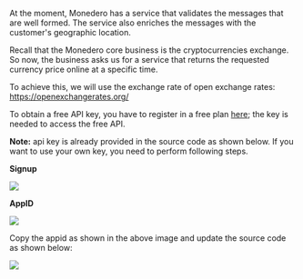 At the moment, Monedero has a service that validates the messages that are well formed. The service also enriches the messages with the customer's geographic location.

Recall that the Monedero core business is the cryptocurrencies exchange. So now, the business asks us for a service that returns the requested currency price online at a specific time.

To achieve this, we will use the exchange rate of open exchange rates: https://openexchangerates.org/

To obtain a free API key, you have to register in a free plan [here](https://openexchangerates.org/signup/free); the key is needed to access the free API.

**Note:** api key is already provided in the source code as shown below. If you want to use your own key, you need to perform following steps.

**Signup**

![](https://github.com/fenago/katacoda-scenarios/raw/master/apache-kafka/apache-kafka-message-enrichment/steps/7/1.JPG)
	
**AppID**

![](https://github.com/fenago/katacoda-scenarios/raw/master/apache-kafka/apache-kafka-message-enrichment/steps/7/2.JPG)

Copy the appid as shown in the above image and update the source code as shown below:

![](https://github.com/fenago/katacoda-scenarios/raw/master/apache-kafka/apache-kafka-message-enrichment/steps/7/0.JPG)



